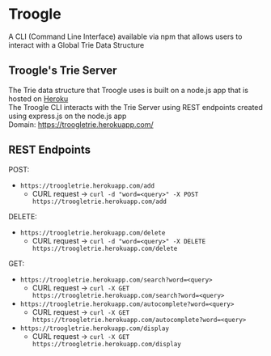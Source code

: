 # Troogle
A CLI (Command Line Interface) available via npm that allows users to interact with a Global Trie Data Structure

## Troogle's Trie Server
The Trie data structure that Troogle uses is built on a node.js app that is hosted on [Heroku](https://heroku.com)\
The Troogle CLI interacts with the Trie Server using REST endpoints created using express.js on the node.js app\
Domain: https://troogletrie.herokuapp.com/

## REST Endpoints
POST:
- `https://troogletrie.herokuapp.com/add`
  - CURL request &#8594; `curl -d "word=<query>" -X POST https://troogletrie.herokuapp.com/add`

DELETE:
- `https://troogletrie.herokuapp.com/delete`
  - CURL request &#8594; `curl -d "word=<query>" -X DELETE https://troogletrie.herokuapp.com/delete`

GET:
- `https://troogletrie.herokuapp.com/search?word=<query>`
  - CURL request &#8594; `curl -X GET https://troogletrie.herokuapp.com/search?word=<query>`
- `https://troogletrie.herokuapp.com/autocomplete?word=<query>`
  - CURL request &#8594; `curl -X GET https://troogletrie.herokuapp.com/autocomplete?word=<query>`
- `https://troogletrie.herokuapp.com/display`
  - CURL request &#8594; `curl -X GET https://troogletrie.herokuapp.com/display`

